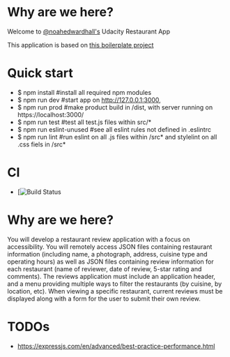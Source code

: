 # Why are we here?
Welcome to [@noahedwardhall's](https://twitter.com/noahedwardhall) Udacity Restaurant App

This application is based on [this boilerplate project](https://github.com/noahehall/react-f-your-starterkit.git)

# Quick start
  - $ npm install #install all required npm modules
  - $ npm run dev #start app on http://127.0.0.1:3000,
  - $ npm run prod #make product build in /dist, with server running on https://localhost:3000/
  - $ npm run test #test all test.js files within src/*
  - $ npm run eslint-unused #see all eslint rules not defined in .eslintrc
  - $ npm run lint #run eslint on all .js files within /src* and stylelint on all .css fiels in /src*
# CI
  - [![Build Status](https://api.travis-ci.org/noahehall/udacity-restaurant.svg?branch=master)

# Why are we here?
You will develop a restaurant review application with a focus on accessibility. You will remotely access JSON files containing restaurant information (including name, a photograph, address, cuisine type and operating hours) as well as JSON files containing review information for each restaurant (name of reviewer, date of review, 5-star rating and comments). The reviews application must include an application header, and a menu providing multiple ways to filter the restaurants (by cuisine, by location, etc). When viewing a specific restaurant, current reviews must be displayed along with a form for the user to submit their own review.

# TODOs
  - https://expressjs.com/en/advanced/best-practice-performance.html
